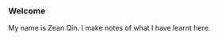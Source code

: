 <!-- TITLE: Home -->
<!-- SUBTITLE: A quick summary of Home -->

### Welcome
My name is Zean Qin. I make notes of what I have learnt here. 